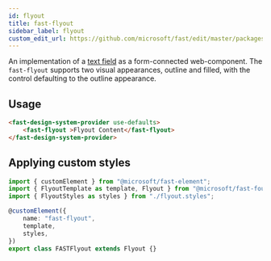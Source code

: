 ```yaml
---
id: flyout
title: fast-flyout
sidebar_label: flyout
custom_edit_url: https://github.com/microsoft/fast/edit/master/packages/web-components/fast-foundation/src/flyout/README.md
---
```


An implementation of a [text field](https://developer.mozilla.org/en-US/docs/Web/HTML/Element/Input/text) as a form-connected web-component. The `fast-flyout` supports two visual appearances, outline and filled, with the control defaulting to the outline appearance.

## Usage

```html live
<fast-design-system-provider use-defaults>
    <fast-flyout >Flyout Content</fast-flyout>
</fast-design-system-provider>
```

## Applying custom styles

```ts
import { customElement } from "@microsoft/fast-element";
import { FlyoutTemplate as template, Flyout } from "@microsoft/fast-foundation";
import { FlyoutStyles as styles } from "./flyout.styles";

@customElement({
    name: "fast-flyout",
    template,
    styles,
})
export class FASTFlyout extends Flyout {}
```